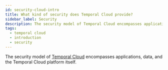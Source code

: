 ```yaml
---
id: security-cloud-intro
title: What kind of security does Temporal Cloud provide?
sidebar_label: Security
description: The security model of Temporal Cloud encompasses applications, data, and the Temporal Cloud platform.
tags:
  - temporal cloud
  - introduction
  - security
---
```


The security model of [Temporal Cloud](/cloud) encompasses applications, data, and the Temporal Cloud platform itself.
